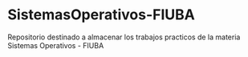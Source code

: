 # SistemasOperativos-FIUBA
Repositorio destinado a almacenar los trabajos practicos de la materia Sistemas Operativos - FIUBA
